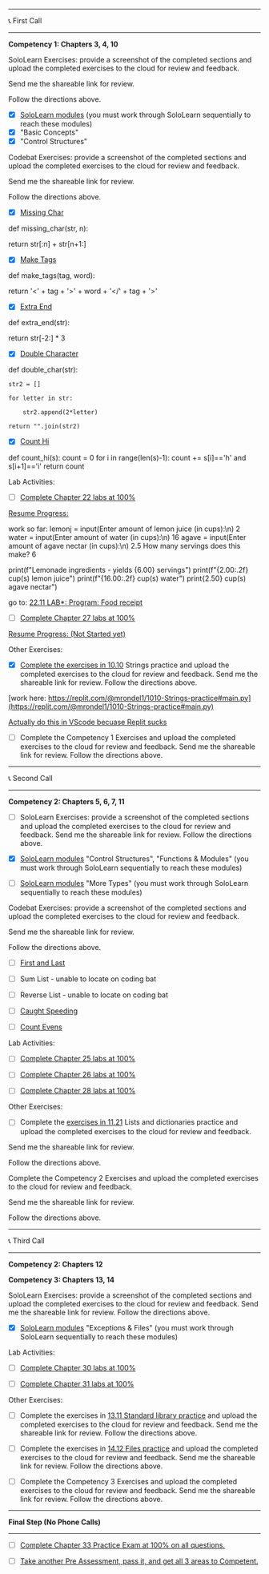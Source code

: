 -----------------------------------------------------------------------------------------------

📞 First Call 

-----------------------------------------------------------------------------------------------

**Competency 1:  Chapters 3, 4, 10**

SoloLearn Exercises:  provide a screenshot of the completed sections and upload the completed exercises to the cloud for review and feedback.  

Send me the shareable link for review.  

Follow the directions above.

- [x] [SoloLearn modules](https://www.sololearn.com/en/learn/courses/le-python)  (you must work through SoloLearn sequentially to reach these modules)
- [x] "Basic Concepts"
- [x] "Control Structures"

Codebat Exercises:  provide a screenshot of the completed sections and upload the completed exercises to the cloud for review and feedback.  

Send me the shareable link for review.  

Follow the directions above.

- [x] [Missing Char](https://codingbat.com/python/Warmup-1)

def missing_char(str, n):

  return str[:n] + str[n+1:]

- [x] [Make Tags](https://codingbat.com/python/String-1)
      
def make_tags(tag, word):

  return '<' + tag + '>' + word + '</' + tag + '>'

- [x] [Extra End](https://codingbat.com/python/String-1)

def extra_end(str):

  return str[-2:] * 3
      
- [x] [Double Character](https://codingbat.com/python/String-2)

def double_char(str):
 
    str2 = []

    for letter in str:

        str2.append(2*letter)
        
    return "".join(str2)

- [x] [Count Hi](https://codingbat.com/python/String-2)

def count_hi(s):
    count = 0
    for i in range(len(s)-1):
        count += s[i]=='h' and s[i+1]=='i'
    return count

Lab Activities:

- [ ] [Complete Chapter 22 labs at 100%](https://learn.zybooks.com/zybook/WGUC859v4/chapter/22/section/1)

[Resume Progress:](https://learn.zybooks.com/zybook/WGUC859v4/chapter/22/section/10)

work so far:
lemonj = input(Enter amount of lemon juice (in cups):\n)
2
water = input(Enter amount of water (in cups):\n)
16
agave = input(Enter amount of agave nectar (in cups):\n)
2.5
How many servings does this make?
6

print(f"Lemonade ingredients - yields {6.00} servings")
print(f"{2.00:.2f} cup(s) lemon juice")
print(f"{16.00:.2f} cup(s) water")
print{2.50} cup(s) agave nectar")

go to: [22.11 LAB*: Program: Food receipt](https://learn.zybooks.com/zybook/WGUC859v4/chapter/22/section/11)

- [ ] [Complete Chapter 27 labs at 100%](https://learn.zybooks.com/zybook/WGUC859v4/chapter/27/section/1)

[Resume Progress: (Not Started yet)](https://github.com/mattrondel/C859/edit/main/!!!!C859_3rd_OA_Study_Plan.md)

Other Exercises:

- [X] [Complete the exercises in 10.10](https://learn.zybooks.com/zybook/WGUC859v4/chapter/10/section/10) Strings practice and upload the completed exercises to the cloud for review and feedback.  Send me the shareable link for review.  Follow the directions above.

[work here: https://replit.com/@mrondel1/1010-Strings-practice#main.py](https://replit.com/@mrondel1/1010-Strings-practice#main.py)

[Actually do this in VScode becuase Replit sucks](https://github.com/mattrondel/C859/blob/main/Exercises_in_10.10.py)

- [ ] Complete the Competency 1 Exercises and upload the completed exercises to the cloud for review and feedback. Send me the shareable link for review.  Follow the directions above.

-----------------------------------------------------------------------------------------------

📞 Second Call

-----------------------------------------------------------------------------------------------

**Competency 2: Chapters 5, 6, 7, 11**

- [ ] SoloLearn Exercises: provide a screenshot of the completed sections and upload the completed exercises to the cloud for review and feedback.  Send me the shareable link for review.  Follow the directions above.

- [x] [SoloLearn modules](https://www.sololearn.com/en/learn/courses/le-python) "Control Structures", "Functions & Modules" (you must work through SoloLearn sequentially to reach these modules)

- [ ] [SoloLearn modules](https://www.sololearn.com/en/learn/courses/le-python) "More Types" (you must work through SoloLearn sequentially to reach these modules)

 
Codebat Exercises:  provide a screenshot of the completed sections and upload the completed exercises to the cloud for review and feedback.  

Send me the shareable link for review.  

Follow the directions above.

- [ ] [First and Last](https://codingbat.com/python/List-1)

- [ ] Sum List - unable to locate on coding bat

- [ ] Reverse List - unable to locate on coding bat

- [ ] [Caught Speeding](https://codingbat.com/python/Logic-1)

- [ ] [Count Evens](https://codingbat.com/python/List-2)

Lab Activities:

- [ ] [Complete Chapter 25 labs at 100%](https://learn.zybooks.com/zybook/WGUC859v4/chapter/25/section/1)

- [ ] [Complete Chapter 26 labs at 100%](https://learn.zybooks.com/zybook/WGUC859v4/chapter/26/section/1)

- [ ] [Complete Chapter 28 labs at 100%](https://learn.zybooks.com/zybook/WGUC859v4/chapter/28/section/1)

Other Exercises:

- [ ] Complete the [exercises in 11.21](https://learn.zybooks.com/zybook/WGUC859v4/chapter/11/section/21) Lists and dictionaries practice and upload the completed exercises to the cloud for review and feedback.  

Send me the shareable link for review.  

Follow the directions above.

Complete the Competency 2 Exercises and upload the completed exercises to the cloud for review and feedback.  

Send me the shareable link for review.  

Follow the directions above.

-----------------------------------------------------------------------------------------------

📞 Third Call

-----------------------------------------------------------------------------------------------

**Competency 2: Chapters 12**

**Competency 3: Chapters 13, 14**

SoloLearn Exercises: provide a screenshot of the completed sections and upload the completed exercises to the cloud for review and feedback.  Send me the shareable link for review.  Follow the directions above.

- [x] [SoloLearn modules](https://www.sololearn.com/en/learn/courses/le-python) "Exceptions & Files" (you must work through SoloLearn sequentially to reach these modules)

Lab Activities:

- [ ] [Complete Chapter 30 labs at 100%](https://learn.zybooks.com/zybook/WGUC859v4/chapter/30/section/1)

- [ ] [Complete Chapter 31 labs at 100%](https://learn.zybooks.com/zybook/WGUC859v4/chapter/31/section/1)

Other Exercises:

- [ ] Complete the exercises in [13.11 Standard library practice](https://learn.zybooks.com/zybook/WGUC859v4/chapter/13/section/11) and upload the completed exercises to the cloud for review and feedback.  Send me the shareable link for review.  Follow the directions above.

- [ ] Complete the exercises in [14.12 Files practice](https://learn.zybooks.com/zybook/WGUC859v4/chapter/14/section/12) and upload the completed exercises to the cloud for review and feedback.  Send me the shareable link for review.  Follow the directions above.

- [ ] Complete the Competency 3 Exercises and upload the completed exercises to the cloud for review and feedback.  Send me the shareable link for review.  Follow the directions above.
 
-----------------------------------------------------------------------------------------------

**Final Step (No Phone Calls)**

-----------------------------------------------------------------------------------------------

- [ ] [Complete Chapter 33 Practice Exam at 100% on all questions.](https://learn.zybooks.com/zybook/WGUC859v4/chapter/33/section/1)

- [ ] [Take another Pre Assessment, pass it, and get all 3 areas to Competent.](https://vsa2.wgu.edu/vendor/assessment/launch/PJTV)

